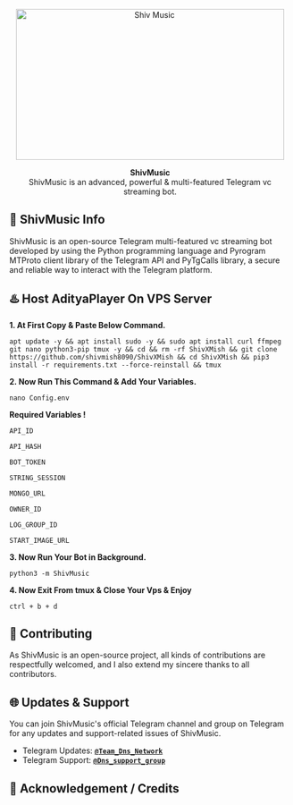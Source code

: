 <p align="center">
<a href="https://t.me/Team_Dns_Network"><img src="https://files.catbox.moe/3hwjgi.jpg" height="270" width="480" alt="Shiv Music"/></a>
</p>

<p align="center">
<b>ShivMusic</b><br/>
ShivMusic is an advanced, powerful & multi-featured Telegram vc streaming bot.
</p>

<h2>🤖 ShivMusic Info</h2>
<p title="ShivMusic">ShivMusic is an open-source Telegram multi-featured vc streaming bot developed by using the Python programming language and Pyrogram MTProto client library of the Telegram API and PyTgCalls library, a secure and reliable way to interact with the Telegram platform.</p>


<h2>♨️ Host AdityaPlayer On VPS Server</h2>


**1. At First Copy & Paste Below Command.**

```apt update -y && apt install sudo -y && sudo apt install curl ffmpeg git nano python3-pip tmux -y && cd && rm -rf ShivXMish && git clone https://github.com/shivmish8090/ShivXMish && cd ShivXMish && pip3 install -r requirements.txt --force-reinstall && tmux```


**2. Now Run This Command & Add Your Variables.**

```nano Config.env```


**Required Variables !**

`API_ID`

`API_HASH`

`BOT_TOKEN`

`STRING_SESSION`

`MONGO_URL`

`OWNER_ID`

`LOG_GROUP_ID`

`START_IMAGE_URL`


**3. Now Run Your Bot in Background.**

```python3 -m ShivMusic```


**4. Now Exit From tmux & Close Your Vps & Enjoy**

```ctrl + b + d```


<h2>🤝 Contributing</h2>
<p title="Contributing">As ShivMusic is an open-source project, all kinds of contributions are respectfully welcomed, and I also extend my sincere thanks to all contributors.</p>

<h2>🌐 Updates & Support</h2>
<p title="Support">You can join ShivMusic's official Telegram channel and group on Telegram for any updates and support-related issues of ShivMusic.</p>

- Telegram Updates: [**`@Team_Dns_Network`**](https://t.me/Team_Dns_Network)
- Telegram Support: [**`@Dns_support_group`**](https://t.me/dns_support_group)

<h2>📑 Acknowledgement / Credits</h2>
